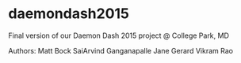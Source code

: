 # daemondash2015
Final version of our Daemon Dash 2015 project @ College Park, MD

Authors:
Matt Bock
SaiArvind Ganganapalle
Jane Gerard
Vikram Rao

